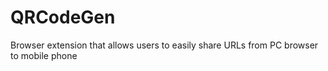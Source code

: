 # QRCodeGen
Browser extension that allows users to easily share URLs from PC browser to mobile phone
